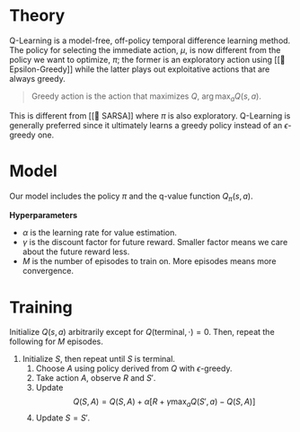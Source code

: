 # Theory
Q-Learning is a model-free, off-policy temporal difference learning method. The policy for selecting the immediate action, $\mu$, is now different from the policy we want to optimize, $\pi$; the former is an exploratory action using [[🧧 Epsilon-Greedy]] while the latter plays out exploitative actions that are always greedy.

> Greedy action is the action that maximizes $Q$, $\arg\max_a Q(s, a)$.

This is different from [[🧭 SARSA]] where $\pi$ is also exploratory. Q-Learning is generally preferred since it ultimately learns a greedy policy instead of an $\epsilon$-greedy one.

# Model
Our model includes the policy $\pi$ and the q-value function $Q_{\pi}(s, a)$.

**Hyperparameters**
- $\alpha$ is the learning rate for value estimation.
- $\gamma$ is the discount factor for future reward. Smaller factor means we care about the future reward less.
- $M$ is the number of episodes to train on. More episodes means more convergence.

# Training
Initialize $Q(s,a)$ arbitrarily except for $Q(\text{terminal}, \cdot) = 0$. Then, repeat the following for $M$ episodes.
1. Initialize $S$, then repeat until $S$ is terminal.
	1. Choose $A$ using policy derived from $Q$ with $\epsilon$-greedy.
	2. Take action $A$, observe $R$ and $S'$.
	3. Update $$Q(S,A) = Q(S,A) + \alpha[R + \gamma \max_a Q(S', a) - Q(S, A)]$$
	4. Update $S = S'$.